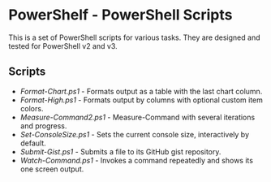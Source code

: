 
PowerShelf - PowerShell Scripts
===============================

This is a set of PowerShell scripts for various tasks.
They are designed and tested for PowerShell v2 and v3.

## Scripts

* *Format-Chart.ps1* - Formats output as a table with the last chart column.
* *Format-High.ps1* - Formats output by columns with optional custom item colors.
* *Measure-Command2.ps1* - Measure-Command with several iterations and progress.
* *Set-ConsoleSize.ps1* - Sets the current console size, interactively by default.
* *Submit-Gist.ps1* - Submits a file to its GitHub gist repository.
* *Watch-Command.ps1* - Invokes a command repeatedly and shows its one screen output.

